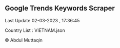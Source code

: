 

## Google Trends Keywords Scraper 
 
Last Update 02-03-2023 , 17:36:45

Country List :
VIETNAM.json



© Abdul Muttaqin 
